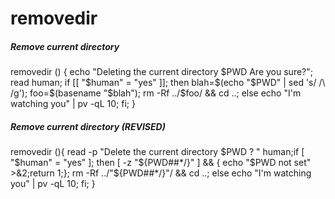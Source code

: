 # removedir

##### Remove current directory

   removedir  () { echo "Deleting the current directory $PWD Are you sure?"; read human; if [[ "$human" = "yes" ]]; then blah=$(echo "$PWD" | sed 's/ /\\ /g'); foo=$(basename "$blah"); rm -Rf ../$foo/ && cd ..; else echo "I'm watching you" | pv -qL 10; fi; }

##### Remove current directory (REVISED)

   removedir (){ read -p "Delete the current directory $PWD ? " human;if [ "$human" = "yes" ]; then [ -z "${PWD##*/}" ] && { echo "$PWD not set" >&2;return 1;}; rm -Rf ../"${PWD##*/}"/ && cd ..; else echo "I'm watching you" | pv -qL 10; fi; }

